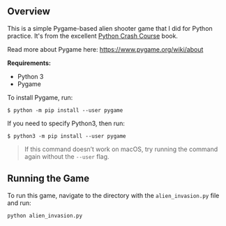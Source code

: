 ## Overview

This is a simple Pygame-based alien shooter game that I did for Python practice.  It's from the excellent [Python Crash Course](https://nostarch.com/pythoncrashcourse2e/) book.

Read more about Pygame here: https://www.pygame.org/wiki/about

**Requirements:**
- Python 3
- Pygame


To install Pygame, run:
```
$ python -m pip install --user pygame
```

If you need to specify Python3, then run:
```
$ python3 -m pip install --user pygame
```

> If this command doesn’t work on macOS, try running the command again without the `--user` flag.

## Running the Game

To run this game, navigate to the directory with the `alien_invasion.py` file and run:

```
python alien_invasion.py
```
